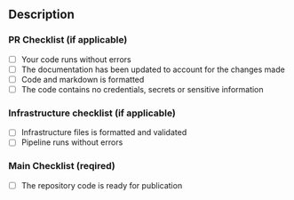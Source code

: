 <!--- Provide a general summary of your changes in the title above -->
## Description

<!--- Describe your PR Changes here-->

### PR Checklist (if applicable)

- [ ] Your code runs without errors
- [ ] The documentation has been updated to account for the changes made
- [ ] Code and markdown is formatted
- [ ] The code contains no credentials, secrets or sensitive information

### Infrastructure checklist (if applicable)

- [ ] Infrastructure files is formatted and validated
- [ ] Pipeline runs without errors

### Main Checklist (reqired)

- [ ] The repository code is ready for publication
